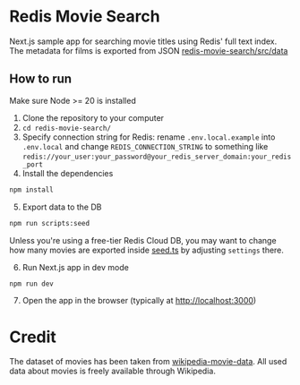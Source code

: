 # Redis Movie Search
Next.js sample app for searching movie titles using Redis' full text index.
The metadata for films is exported from JSON [redis-movie-search/src/data](redis-movie-search/src/data)

## How to run
Make sure Node >= 20 is installed
1. Clone the repository to your computer
2. ``cd redis-movie-search/``
3. Specify connection string for Redis: rename ``.env.local.example`` into ``.env.local`` and change ``REDIS_CONNECTION_STRING`` to something like ``redis://your_user:your_password@your_redis_server_domain:your_redis_port``
4. Install the dependencies
```bash
npm install
```
5. Export data to the DB
```bash
npm run scripts:seed
```
Unless you're using a free-tier Redis Cloud DB, you may want to change how many movies are exported inside [seed.ts](redis-movie-search/src/scripts/seed.ts) by adjusting ``settings`` there.

6. Run Next.js app in dev mode
```bash
npm run dev
```

7. Open the app in the browser (typically at [http://localhost:3000](http://localhost:3000))

# Credit
The dataset of movies has been taken from [wikipedia-movie-data](https://github.com/prust/wikipedia-movie-data). All used data about movies is freely available through Wikipedia.